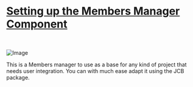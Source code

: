 # <u> Setting up the Members Manager Component </u>

<br>

![Image](/images/membermanager300.jpg)

This is a Members manager to use as a base for any kind of project that needs user integration. You can with much ease adapt it using the JCB package.

